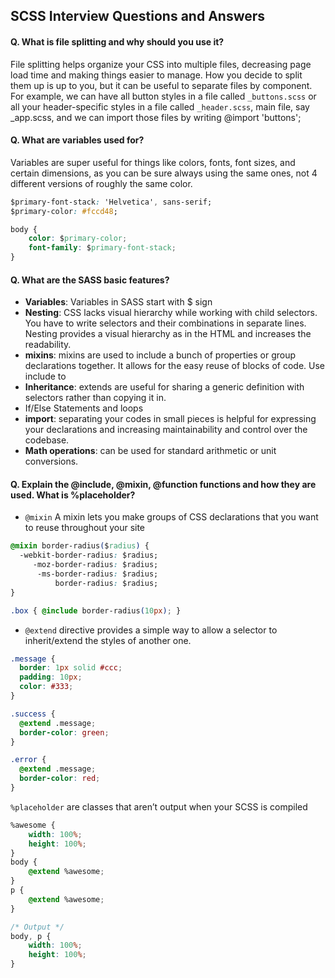 ## SCSS Interview Questions and Answers

#### Q. What is file splitting and why should you use it?
File splitting helps organize your CSS into multiple files, decreasing page load time and making things easier to manage. How you decide to split them up is up to you, but it can be useful to separate files by component. For example, we can have all button styles in a file called `_buttons.scss` or all your header-specific styles in a file called `_header.scss`, main file, say _app.scss, and we can import those files by writing @import 'buttons';

#### Q. What are variables used for?
Variables are super useful for things like colors, fonts, font sizes, and certain dimensions, as you can be sure always using the same ones, not 4 different versions of roughly the same color.
```css
$primary-font-stack: 'Helvetica', sans-serif;
$primary-color: #fccd48;

body {
    color: $primary-color;
    font-family: $primary-font-stack;
}
```
#### Q. What are the SASS basic features?
* **Variables**: Variables in SASS start with $ sign
* **Nesting**: CSS lacks visual hierarchy while working with child selectors. You have to write selectors and their combinations in separate lines. Nesting provides a visual hierarchy as in the HTML and increases the readability.
* **mixins**: mixins are used to include a bunch of properties or group declarations together. It allows for the easy reuse of blocks of code. Use include to
* **Inheritance**: extends are useful for sharing a generic definition with selectors rather than copying it in.
* If/Else Statements and loops
* **import**: separating your codes in small pieces is helpful for expressing your declarations and increasing maintainability and control over the codebase.
* **Math operations**: can be used for standard arithmetic or unit conversions.

#### Q. Explain the @include, @mixin, @function functions and how they are used. What is %placeholder?
    
* ```@mixin``` A mixin lets you make groups of CSS declarations that you want to reuse throughout your site

```css
@mixin border-radius($radius) {
  -webkit-border-radius: $radius;
     -moz-border-radius: $radius;
      -ms-border-radius: $radius;
          border-radius: $radius;
}
```

```css
.box { @include border-radius(10px); }
```

* ```@extend``` directive provides a simple way to allow a selector to inherit/extend the styles of another one.
```css
.message {
  border: 1px solid #ccc;
  padding: 10px;
  color: #333;
}

.success {
  @extend .message;
  border-color: green;
}

.error {
  @extend .message;
  border-color: red;
}
```
        

```%placeholder``` are classes that aren’t output when your SCSS is compiled
```css
%awesome {
    width: 100%;
    height: 100%;
}
body {
    @extend %awesome;
}
p {
    @extend %awesome;
}
```

```css
/* Output */
body, p {
    width: 100%;
    height: 100%;
}
```